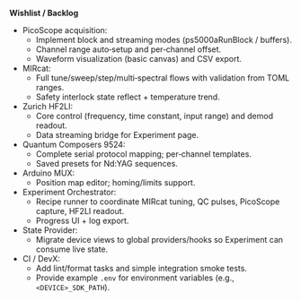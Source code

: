 **Wishlist / Backlog**

- PicoScope acquisition:
  - Implement block and streaming modes (ps5000aRunBlock / buffers).
  - Channel range auto‑setup and per‑channel offset.
  - Waveform visualization (basic canvas) and CSV export.
- MIRcat:
  - Full tune/sweep/step/multi‑spectral flows with validation from TOML ranges.
  - Safety interlock state reflect + temperature trend.
- Zurich HF2LI:
  - Core control (frequency, time constant, input range) and demod readout.
  - Data streaming bridge for Experiment page.
- Quantum Composers 9524:
  - Complete serial protocol mapping; per‑channel templates.
  - Saved presets for Nd:YAG sequences.
- Arduino MUX:
  - Position map editor; homing/limits support.
- Experiment Orchestrator:
  - Recipe runner to coordinate MIRcat tuning, QC pulses, PicoScope capture, HF2LI readout.
  - Progress UI + log export.
- State Provider:
  - Migrate device views to global providers/hooks so Experiment can consume live state.
- CI / DevX:
  - Add lint/format tasks and simple integration smoke tests.
  - Provide example `.env` for environment variables (e.g., `<DEVICE>_SDK_PATH`).

